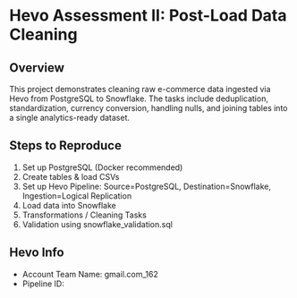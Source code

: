 # Hevo Assessment II: Post-Load Data Cleaning

## Overview
This project demonstrates cleaning raw e-commerce data ingested via Hevo from PostgreSQL to Snowflake. The tasks include deduplication, standardization, currency conversion, handling nulls, and joining tables into a single analytics-ready dataset.

## Steps to Reproduce
1. Set up PostgreSQL (Docker recommended)
2. Create tables & load CSVs
3. Set up Hevo Pipeline: Source=PostgreSQL, Destination=Snowflake, Ingestion=Logical Replication
4. Load data into Snowflake
5. Transformations / Cleaning Tasks
6. Validation using snowflake_validation.sql

## Hevo Info
- Account Team Name: gmail.com_162
- Pipeline ID: <Pipeline ID>

